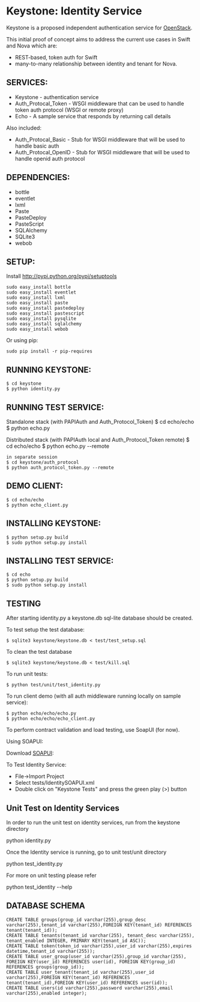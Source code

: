 Keystone: Identity Service
==========================

Keystone is a proposed independent authentication service for [OpenStack](http://www.openstack.org).

This initial proof of concept aims to address the current use cases in Swift and Nova which are:

* REST-based, token auth for Swift
* many-to-many relationship between identity and tenant for Nova.


SERVICES:
---------

* Keystone - authentication service
* Auth_Protocal_Token - WSGI middleware that can be used to handle token auth protocol (WSGI or remote proxy)
* Echo     - A sample service that responds by returning call details

Also included:
* Auth_Protocal_Basic - Stub for WSGI middleware that will be used to handle basic auth
* Auth_Protocal_OpenID - Stub for WSGI middleware that will be used to handle openid auth protocol

DEPENDENCIES:
-------------

* bottle
* eventlet
* lxml
* Paste
* PasteDeploy
* PasteScript
* SQLAlchemy
* SQLite3
* webob


SETUP:
------

Install http://pypi.python.org/pypi/setuptools

    sudo easy_install bottle
    sudo easy_install eventlet
    sudo easy_install lxml
    sudo easy_install paste
    sudo easy_install pastedeploy
    sudo easy_install pastescript
    sudo easy_install pysqlite
    sudo easy_install sqlalchemy
    sudo easy_install webob

Or using pip:

    sudo pip install -r pip-requires


RUNNING KEYSTONE:
-----------------

    $ cd keystone
    $ python identity.py


RUNNING TEST SERVICE:
---------------------

Standalone stack (with PAPIAuth and Auth_Protocol_Token)
    $ cd echo/echo
    $ python echo.py

Distributed stack (with PAPIAuth local and Auth_Protocol_Token remote)
    $ cd echo/echo
    $ python echo.py --remote

    in separate session
    $ cd keystone/auth_protocol
    $ python auth_protocol_token.py --remote

DEMO CLIENT:
---------------------
    $ cd echo/echo
    $ python echo_client.py


INSTALLING KEYSTONE:
--------------------

    $ python setup.py build
    $ sudo python setup.py install


INSTALLING TEST SERVICE:
------------------------

    $ cd echo
    $ python setup.py build
    $ sudo python setup.py install


TESTING
-------

After starting identity.py a keystone.db sql-lite database should be created.

To test setup the test database:

    $ sqlite3 keystone/keystone.db < test/test_setup.sql

To clean the test database

    $ sqlite3 keystone/keystone.db < test/kill.sql

To run unit tests:

    $ python test/unit/test_identity.py

To run client demo (with all auth middleware running locally on sample service):

    $ python echo/echo/echo.py
    $ python echo/echo/echo_client.py


To perform contract validation and load testing, use SoapUI (for now).

Using SOAPUI:

Download [SOAPUI](http://sourceforge.net/projects/soapui/files/):

To Test Identity Service:

* File->Import Project
* Select tests/IdentitySOAPUI.xml
* Double click on "Keystone Tests" and press the green play (>) button


Unit Test on Identity Services
------------------------------
In order to run the unit test on identity services, run from the keystone directory

 python identity.py

Once the Identity service is running, go to unit test/unit directory

 python test_identity.py

For more on unit testing please refer

python test_identity --help



DATABASE SCHEMA
---------------

    CREATE TABLE groups(group_id varchar(255),group_desc varchar(255),tenant_id varchar(255),FOREIGN KEY(tenant_id) REFERENCES tenant(tenant_id));
    CREATE TABLE tenants(tenant_id varchar(255), tenant_desc varchar(255), tenant_enabled INTEGER, PRIMARY KEY(tenant_id ASC));
    CREATE TABLE token(token_id varchar(255),user_id varchar(255),expires datetime,tenant_id varchar(255));
    CREATE TABLE user_group(user_id varchar(255),group_id varchar(255), FOREIGN KEY(user_id) REFERENCES user(id), FOREIGN KEY(group_id) REFERENCES groups(group_id));
    CREATE TABLE user_tenant(tenant_id varchar(255),user_id varchar(255),FOREIGN KEY(tenant_id) REFERENCES tenant(tenant_id),FOREIGN KEY(user_id) REFERENCES user(id));
    CREATE TABLE users(id varchar(255),password varchar(255),email varchar(255),enabled integer);
